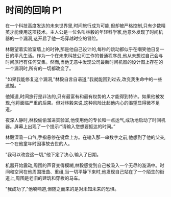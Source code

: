 # 时间的回响 P1


在一个科技高度发达的未来世界里,时间旅行成为可能,但却被严格控制,只有少数精英才能使用这项技术。主人公是一位名叫林毅的年轻科学家,他意外发现了时间机器的一个漏洞,这开启了他一场穿越时空的冒险。

林毅望着实验室墙上的时钟,那是他自己设计的,每秒的跳动都似乎在嘲笑他日复一日的平凡生活。作为一个在未来科技公司工作的普通程序员,他从未想过自己会与时间旅行有任何交集。然而,当他无意中发现公司最新时间机器的设计图上存在的一个漏洞时,所有的一切都改变了。

"如果我能修复这个漏洞,"林毅自言自语道,"我就能回到过去,改变我生命中的一些遗憾。"

他知道,时间旅行是非法的,只有最富有和最有权势的人才能得到特许。如果他被发现,他将面临严重的后果。但对林毅来说,这种风险比起他内心的渴望显得微不足道。

夜深人静时,林毅偷偷溜进实验室,他使用他的专长和一点运气,成功地启动了时间机器。屏幕上出现了一个提示:“请输入您想要抵达的时间。”

林毅深吸一口气,手指悬停在键盘上方。在输入那一串数字之前,他想到了他的父亲,一个在他童年时因事故去世的人。

"我可以改变这一切,"他下定了决心,输入了日期。

机器开始震动,周围的声音变得模糊,林毅感觉到自己被吸入一个无尽的漩涡中。时间和空间在他周围扭曲、重组,当一切平静下来时,他发现自己站在了一个陌生的街道上,周围是老旧的建筑和穿梭的马车。

"我成功了,"他喃喃道,但随之而来的是对未知未来的恐惧。
